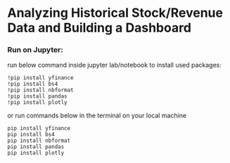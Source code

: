 # Analyzing Historical Stock/Revenue Data and Building a Dashboard

### Run on Jupyter:

run below command inside jupyter lab/notebook to install used packages:
```
!pip install yfinance 
!pip install bs4 
!pip install nbformat 
!pip install pandas
!pip install plotly
```
or run commands below in the terminal on your local machine
```
pip install yfinance 
pip install bs4 
pip install nbformat 
pip install pandas
pip install plotly
```
